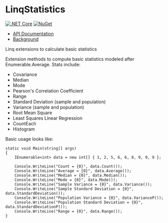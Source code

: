 LinqStatistics
==============

[![.NET Core](https://github.com/dkackman/LinqStatistics/actions/workflows/dotnet-core.yml/badge.svg)](https://github.com/dkackman/LinqStatistics/actions/workflows/dotnet-core.yml)
[![NuGet](https://img.shields.io/nuget/dt/LinqStatistics)](https://www.nuget.org/packages/LinqStatistics/)

- [API Documentation](https://dkackman.github.io/LinqStatistics/)
- [Background](http://www.codeproject.com/Articles/42492/Using-LINQ-to-Calculate-Basic-Statistics)

Linq extensions to calculate basic statistics

Extension methods to compute basic statistics modeled after Enumerable.Average. Stats include:

- Covariance
- Median
- Mode
- Pearson's Correlation Coefficient
- Range
- Standard Deviation (sample and population)
- Variance (sample and population)
- Root Mean Square
- Least Squares Linear Regression
- CountEach
- Histogram

Basic usage looks like:

    static void Main(string[] args)
    {
        IEnumerable<int> data = new int[] { 1, 2, 5, 6, 6, 8, 9, 9, 9 };

        Console.WriteLine("Count = {0}", data.Count());
        Console.WriteLine("Average = {0}", data.Average());
        Console.WriteLine("Median = {0}", data.Median());
        Console.WriteLine("Mode = {0}", data.Mode());
        Console.WriteLine("Sample Variance = {0}", data.Variance());
        Console.WriteLine("Sample Standard Deviation = {0}", data.StandardDeviation());
        Console.WriteLine("Population Variance = {0}", data.VarianceP());
        Console.WriteLine("Population Standard Deviation = {0}", data.StandardDeviationP());
        Console.WriteLine("Range = {0}", data.Range());
    }
